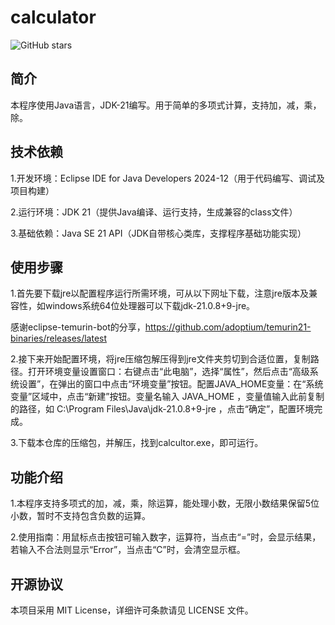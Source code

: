 # calculator

![GitHub stars](https://img.shields.io/github/stars/Xu-guangyun/calculator) 

## 简介

本程序使用Java语言，JDK-21编写。用于简单的多项式计算，支持加，减，乘，除。

## 技术依赖

1.开发环境：Eclipse IDE for Java Developers 2024-12（用于代码编写、调试及项目构建）

2.运行环境：JDK 21（提供Java编译、运行支持，生成兼容的class文件）

3.基础依赖：Java SE 21 API（JDK自带核心类库，支撑程序基础功能实现）

## 使用步骤

1.首先要下载jre以配置程序运行所需环境，可从以下网址下载，注意jre版本及兼容性，如windows系统64位处理器可以下载jdk-21.0.8+9-jre。

感谢eclipse-temurin-bot的分享，https://github.com/adoptium/temurin21-binaries/releases/latest

2.接下来开始配置环境，将jre压缩包解压得到jre文件夹剪切到合适位置，复制路径。打开环境变量设置窗口：右键点击“此电脑”，选择“属性”，然后点击“高级系统设置”，在弹出的窗口中点击“环境变量”按钮。配置JAVA_HOME变量：在“系统变量”区域中，点击“新建”按钮。变量名输入 JAVA_HOME ，变量值输入此前复制的路径，如 C:\Program Files\Java\jdk-21.0.8+9-jre ，点击“确定”，配置环境完成。

3.下载本仓库的压缩包，并解压，找到calcultor.exe，即可运行。

## 功能介绍

1.本程序支持多项式的加，减，乘，除运算，能处理小数，无限小数结果保留5位小数，暂时不支持包含负数的运算。

2.使用指南：用鼠标点击按钮可输入数字，运算符，当点击“=”时，会显示结果，若输入不合法则显示“Error”，当点击“C”时，会清空显示框。

## 开源协议

本项目采用 MIT License，详细许可条款请见 LICENSE 文件。


